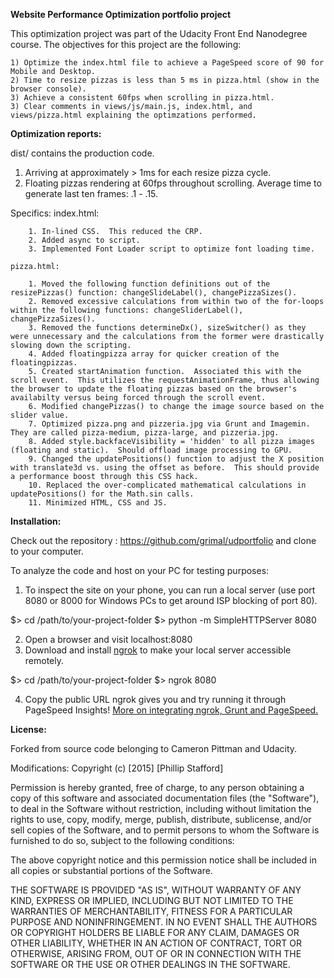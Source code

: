 **Website Performance Optimization portfolio project**

This optimization project was part of the Udacity Front End Nanodegree course.  The objectives for this project are the following:

	1) Optimize the index.html file to achieve a PageSpeed score of 90 for Mobile and Desktop.
	2) Time to resize pizzas is less than 5 ms in pizza.html (show in the browser console).
	3) Achieve a consistent 60fps when scrolling in pizza.html.
	3) Clear comments in views/js/main.js, index.html, and views/pizza.html explaining the optimzations performed.

**Optimization reports:**

dist/ contains the production code.

1. Arriving at approximately > 1ms for each resize pizza cycle.
2. Floating pizzas rendering at 60fps throughout scrolling. Average time to generate last ten frames: .1 - .15.

  Specifics:
	index.html:

		1. In-lined CSS.  This reduced the CRP.
		2. Added async to script.
		3. Implemented Font Loader script to optimize font loading time.

	pizza.html:

		1. Moved the following function definitions out of the resizePizzas() function: changeSlideLabel(), changePizzaSizes().
		2. Removed excessive calculations from within two of the for-loops within the following functions: changeSliderLabel(), changePizzaSizes().
		3. Removed the functions determineDx(), sizeSwitcher() as they were unnecessary and the calculations from the former were drastically slowing down the scripting.
		4. Added floatingpizza array for quicker creation of the floatingpizzas.
		5. Created startAnimation function.  Associated this with the scroll event.  This utilizes the requestAnimationFrame, thus allowing the browser to update the floating pizzas based on the browser's availabilty versus being forced through the scroll event.
		6. Modified changePizzas() to change the image source based on the slider value.
		7. Optimized pizza.png and pizzeria.jpg via Grunt and Imagemin.  They are called pizza-medium, pizza-large, and pizzeria.jpg.
		8. Added style.backfaceVisibility = 'hidden' to all pizza images (floating and static).  Should offload image processing to GPU.
		9. Changed the updatePositions() function to adjust the X position with translate3d vs. using the offset as before.  This should provide a performance boost through this CSS hack.
		10. Replaced the over-complicated mathematical calculations in updatePositions() for the Math.sin calls.
		11. Minimized HTML, CSS and JS.


**Installation:**

Check out the repository : https://github.com/grimal/udportfolio and clone to your computer.

To analyze the code and host on your PC for testing purposes:

1. To inspect the site on your phone, you can run a local server (use port 8080 or 8000 for Windows PCs to get around ISP blocking of port 80).

  $> cd /path/to/your-project-folder
  $> python -m SimpleHTTPServer 8080

2. Open a browser and visit localhost:8080
3. Download and install [ngrok](https://ngrok.com/) to make your local server accessible remotely.

  $> cd /path/to/your-project-folder
  $> ngrok 8080

4. Copy the public URL ngrok gives you and try running it through PageSpeed Insights! [More on integrating ngrok, Grunt and PageSpeed.](http://www.jamescryer.com/2014/06/12/grunt-pagespeed-and-ngrok-locally-testing/)

**License:**

Forked from source code belonging to Cameron Pittman and Udacity.

Modifications:
Copyright (c) [2015] [Phillip Stafford]

Permission is hereby granted, free of charge, to any person obtaining a copy
of this software and associated documentation files (the "Software"), to deal
in the Software without restriction, including without limitation the rights
to use, copy, modify, merge, publish, distribute, sublicense, and/or sell
copies of the Software, and to permit persons to whom the Software is
furnished to do so, subject to the following conditions:

The above copyright notice and this permission notice shall be included in all
copies or substantial portions of the Software.

THE SOFTWARE IS PROVIDED "AS IS", WITHOUT WARRANTY OF ANY KIND, EXPRESS OR
IMPLIED, INCLUDING BUT NOT LIMITED TO THE WARRANTIES OF MERCHANTABILITY,
FITNESS FOR A PARTICULAR PURPOSE AND NONINFRINGEMENT. IN NO EVENT SHALL THE
AUTHORS OR COPYRIGHT HOLDERS BE LIABLE FOR ANY CLAIM, DAMAGES OR OTHER
LIABILITY, WHETHER IN AN ACTION OF CONTRACT, TORT OR OTHERWISE, ARISING FROM,
OUT OF OR IN CONNECTION WITH THE SOFTWARE OR THE USE OR OTHER DEALINGS IN THE
SOFTWARE.